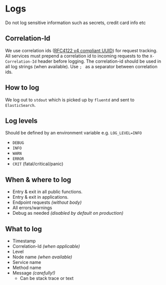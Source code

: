 # Logs

Do not log sensitive information such as secrets, credit card info etc

## Correlation-Id
We use correlation ids ([RFC4122 v4 compliant UUID](https://tools.ietf.org/html/rfc4122)) for request tracking. All services must prepend a correlation id to incoming requests to the `X-Correlation-Id` header before logging. The correlation-id should be used in all log strings (when available). Use `; ` as a separator between correlation ids.

## How to log
We log out to `stdout` which is picked up by `fluentd` and sent to `ElasticSearch`.


## Log levels
Should be defined by an environment variable e.g. `LOG_LEVEL=INFO`

- `DEBUG`
- `INFO`
- `WARN`
- `ERROR`
- `CRIT` (fatal/critical/panic)


## When & where to log
- Entry & exit in all public functions.
- Entry & exit in applications.
- Endpoint requests *(without body)*
- All errors/warnings
- Debug as needed *(disabled by default on production)*


## What to log
- Timestamp
- Correlation-Id *(when applicable)*
- Level
- Node name *(when available)*
- Service name
- Method name
- Message *(carefully!)*
  - Can be stack trace or text
